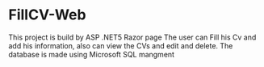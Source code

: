 # FillCV-Web
This project is build by ASP .NET5 Razor page
The user can Fill his Cv and add his information, also can view the CVs and edit and delete.
The database is made using Microsoft SQL mangment

